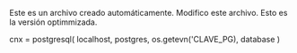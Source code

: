 Este es un archivo creado automáticamente.
Modifico este archivo.
Esto es la versión optimmizada.

cnx = postgresql(
    localhost,
    postgres,
    os.getevn('CLAVE_PG),
    database
)